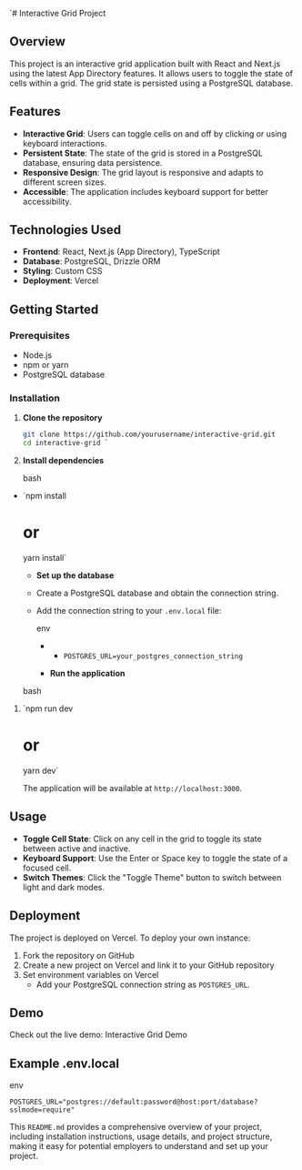 `# Interactive Grid Project

## Overview

This project is an interactive grid application built with React and Next.js using the latest App Directory features. It allows users to toggle the state of cells within a grid. The grid state is persisted using a PostgreSQL database.

## Features

- **Interactive Grid**: Users can toggle cells on and off by clicking or using keyboard interactions.
- **Persistent State**: The state of the grid is stored in a PostgreSQL database, ensuring data persistence.
- **Responsive Design**: The grid layout is responsive and adapts to different screen sizes.
- **Accessible**: The application includes keyboard support for better accessibility.

## Technologies Used

- **Frontend**: React, Next.js (App Directory), TypeScript
- **Database**: PostgreSQL, Drizzle ORM
- **Styling**: Custom CSS
- **Deployment**: Vercel

## Getting Started

### Prerequisites

- Node.js
- npm or yarn
- PostgreSQL database

### Installation

1. **Clone the repository**
   ```bash
   git clone https://github.com/yourusername/interactive-grid.git
   cd interactive-grid `

1.  **Install dependencies**

    bash

-   `npm install
    # or
    yarn install`

    -   **Set up the database**

    -   Create a PostgreSQL database and obtain the connection string.
    -   Add the connection string to your `.env.local` file:

        env

        -   -   `POSTGRES_URL=your_postgres_connection_string`

        -   **Run the application**

    bash

1.  `npm run dev
    # or
    yarn dev`

    The application will be available at `http://localhost:3000`.

Usage
-----

-   **Toggle Cell State**: Click on any cell in the grid to toggle its state between active and inactive.
-   **Keyboard Support**: Use the Enter or Space key to toggle the state of a focused cell.
-   **Switch Themes**: Click the "Toggle Theme" button to switch between light and dark modes.

Deployment
----------

The project is deployed on Vercel. To deploy your own instance:

1.  Fork the repository on GitHub
2.  Create a new project on Vercel and link it to your GitHub repository
3.  Set environment variables on Vercel
    -   Add your PostgreSQL connection string as `POSTGRES_URL`.

Demo
----

Check out the live demo: Interactive Grid Demo


Example .env.local
------------------

env

`POSTGRES_URL="postgres://default:password@host:port/database?sslmode=require"`

This `README.md` provides a comprehensive overview of your project, including installation instructions, usage details, and project structure, making it easy for potential employers to understand and set up your project.